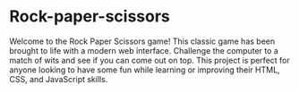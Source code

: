 # Rock-paper-scissors
Welcome to the Rock Paper Scissors game! This classic game has been brought to life with a modern web interface. Challenge the computer to a match of wits and see if you can come out on top. This project is perfect for anyone looking to have some fun while learning or improving their HTML, CSS, and JavaScript skills.
